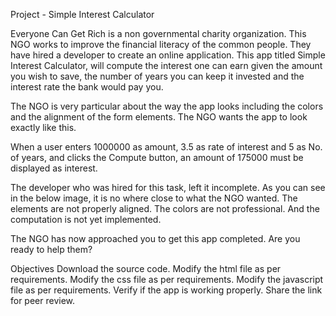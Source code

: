 Project - Simple Interest Calculator


Everyone Can Get Rich is a non governmental charity organization. This NGO works to improve the financial literacy of the common people. They have hired a developer to create an online application. This app titled Simple Interest Calculator, will compute the interest one can earn given the amount you wish to save, the number of years you can keep it invested and the interest rate the bank would pay you.

The NGO is very particular about the way the app looks including the colors and the alignment of the form elements. The NGO wants the app to look exactly like this.


When a user enters 1000000 as amount, 3.5 as rate of interest and 5 as No. of years, and clicks the Compute button, an amount of 175000 must be displayed as interest.


The developer who was hired for this task, left it incomplete. As you can see in the below image, it is no where close to what the NGO wanted. The elements are not properly aligned. The colors are not professional. And the computation is not yet implemented.


The NGO has now approached you to get this app completed. Are you ready to help them?

Objectives
Download the source code.
Modify the html file as per requirements.
Modify the css file as per requirements.
Modify the javascript file as per requirements.
Verify if the app is working properly.
Share the link for peer review.